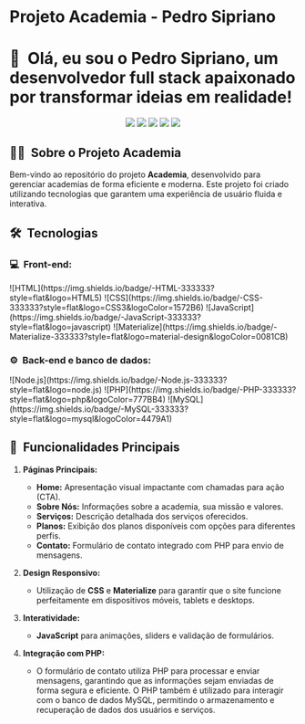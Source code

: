 # Projeto Academia - Pedro Sipriano

<h1>👋 &nbsp;Olá, eu sou o Pedro Sipriano, um desenvolvedor full stack apaixonado por transformar ideias em realidade!</h1>

<p align="center">
  <a href="https://instagram.com/siprianoweb"><img src="https://img.shields.io/badge/-@siprianoweb-E4405F?style=flat-square&logo=Instagram&logoColor=white"/></a>
  <a href="https://siprianoweb.com.br"><img src="https://img.shields.io/badge/-siprianoweb.com.br-3423A6?style=flat-square&logo=Google-Chrome&logoColor=white"/></a>
  <a href="https://www.youtube.com/siprianoweb"><img src="https://img.shields.io/badge/-siprianoweb-D62422?style=flat-square&labelColor=D62422&logo=youtube&logoColor=white"/></a>
  <a href="https://www.linkedin.com/in/siprianoweb"><img src="https://img.shields.io/badge/-Pedro%20Sipriano-0077B5?style=flat-square&logo=Linkedin&logoColor=white"/></a>
  <a href="mailto:siprianoweb@gmail.com"><img src="https://img.shields.io/badge/-siprianoweb@gmail.com-D14836?style=flat-square&logo=Gmail&logoColor=white"/></a>
</p>

<h2>🏋️‍♂️ &nbsp;Sobre o Projeto Academia</h2>

Bem-vindo ao repositório do projeto **Academia**, desenvolvido para gerenciar academias de forma eficiente e moderna. Este projeto foi criado utilizando tecnologias que garantem uma experiência de usuário fluida e interativa.

<h2>🛠 &nbsp;Tecnologias</h2>

<h3>💻 &nbsp;Front-end:</h3>
![HTML](https://img.shields.io/badge/-HTML-333333?style=flat&logo=HTML5)
![CSS](https://img.shields.io/badge/-CSS-333333?style=flat&logo=CSS3&logoColor=1572B6)
![JavaScript](https://img.shields.io/badge/-JavaScript-333333?style=flat&logo=javascript)
![Materialize](https://img.shields.io/badge/-Materialize-333333?style=flat&logo=material-design&logoColor=0081CB)

<h3>⚙️ &nbsp;Back-end e banco de dados:</h3>
![Node.js](https://img.shields.io/badge/-Node.js-333333?style=flat&logo=node.js)
![PHP](https://img.shields.io/badge/-PHP-333333?style=flat&logo=php&logoColor=777BB4)
![MySQL](https://img.shields.io/badge/-MySQL-333333?style=flat&logo=mysql&logoColor=4479A1)

<h2>🚀 &nbsp;Funcionalidades Principais</h2>

1. **Páginas Principais:**

   - **Home:** Apresentação visual impactante com chamadas para ação (CTA).
   - **Sobre Nós:** Informações sobre a academia, sua missão e valores.
   - **Serviços:** Descrição detalhada dos serviços oferecidos.
   - **Planos:** Exibição dos planos disponíveis com opções para diferentes perfis.
   - **Contato:** Formulário de contato integrado com PHP para envio de mensagens.

2. **Design Responsivo:**

   - Utilização de **CSS** e **Materialize** para garantir que o site funcione perfeitamente em dispositivos móveis, tablets e desktops.

3. **Interatividade:**

   - **JavaScript** para animações, sliders e validação de formulários.

4. **Integração com PHP:**
   - O formulário de contato utiliza PHP para processar e enviar mensagens, garantindo que as informações sejam enviadas de forma segura e eficiente. O PHP também é utilizado para interagir com o banco de dados MySQL, permitindo o armazenamento e recuperação de dados dos usuários e serviços.
